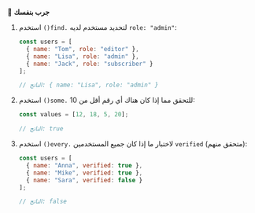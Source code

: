 🧪 **جرب بنفسك**
1.	استخدم `()find.` لتحديد مستخدم لديه `role: "admin"`:
    ```javascript
    const users = [
      { name: "Tom", role: "editor" },
      { name: "Lisa", role: "admin" },
      { name: "Jack", role: "subscriber" }
    ];

    // الناتج: { name: "Lisa", role: "admin" }
    ```
2.	استخدم `()some.` للتحقق مما إذا كان هناك أي رقم أقل من 10:
    ```javascript
    const values = [12, 18, 5, 20];

    // الناتج: true
    ```
3.	استخدم `()every.` لاختبار ما إذا كان جميع المستخدمين `verified` (متحقق منهم):
    ```javascript
    const users = [
      { name: "Anna", verified: true },
      { name: "Mike", verified: true },
      { name: "Sara", verified: false }
    ];

    // الناتج: false
    ```
